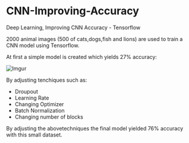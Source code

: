 # CNN-Improving-Accuracy
Deep Learning, Improving CNN Accuracy - Tensorflow

2000 animal images (500 of cats,dogs,fish and lions) are used to train a CNN model using Tensorflow. 

At first a simple model is created which yields 27% accuracy:

![Imgur](https://imgur.com/XcDFOqu)

By adjusting tenchiques such as:

- Droupout
- Learning Rate
- Changing Optimizer
- Batch Normalization
- Changing number of blocks


By adjusting the abovetechniques the final model yielded 76% accuracy with this small dataset.


